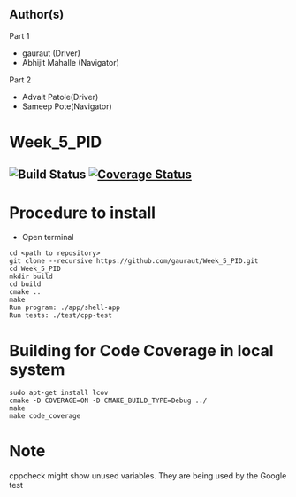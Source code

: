 ## Author(s)
Part 1
- gauraut (Driver)
- Abhijit Mahalle (Navigator)

Part 2
- Advait Patole(Driver)
- Sameep Pote(Navigator)

# Week_5_PID
![Build Status](https://app.travis-ci.com/gauraut/Week_5_PID.svg?branch=master)
[![Coverage Status](https://coveralls.io/repos/github/gauraut/Week_5_PID/badge.svg?branch=master)](https://coveralls.io/github/gauraut/Week_5_PID?branch=master)
---
# Procedure to install
- Open terminal
```
cd <path to repository>
git clone --recursive https://github.com/gauraut/Week_5_PID.git
cd Week_5_PID
mkdir build
cd build
cmake ..
make
Run program: ./app/shell-app
Run tests: ./test/cpp-test
```
# Building for Code Coverage in local system
```
sudo apt-get install lcov
cmake -D COVERAGE=ON -D CMAKE_BUILD_TYPE=Debug ../
make
make code_coverage
```

# Note
cppcheck might show unused variables. They are being used by the Google test
